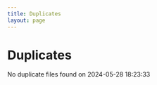 ```yaml
---
title: Duplicates
layout: page
---
```


# Duplicates

No duplicate files found on 2024-05-28 18:23:33